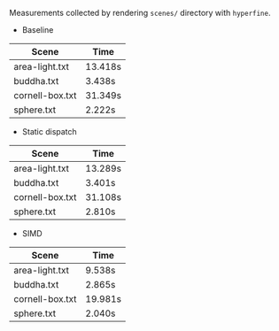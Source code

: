 Measurements collected by rendering `scenes/` directory with `hyperfine`.

- Baseline

| Scene               | Time     |
|---------------------|----------|
| area-light.txt      |  13.418s |
| buddha.txt          |   3.438s |
| cornell-box.txt     |  31.349s |
| sphere.txt          |   2.222s |

- Static dispatch

| Scene               | Time     |
|---------------------|----------|
| area-light.txt      |  13.289s |
| buddha.txt          |   3.401s |
| cornell-box.txt     |  31.108s |
| sphere.txt          |   2.810s |

- SIMD

| Scene               | Time     |
|---------------------|----------|
| area-light.txt      |   9.538s |
| buddha.txt          |   2.865s |
| cornell-box.txt     |  19.981s |
| sphere.txt          |   2.040s |
